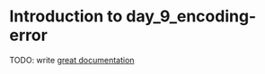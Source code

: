# Introduction to day_9_encoding-error

TODO: write [great documentation](http://jacobian.org/writing/what-to-write/)
